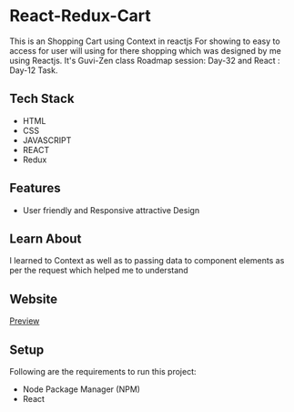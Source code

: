 # React-Redux-Cart
<p>This is an Shopping Cart using Context in reactjs For showing to easy to access for user will using for there shopping which was designed by me using Reactjs. It's Guvi-Zen class Roadmap session: Day-32 and React : Day-12 Task.</p>

## Tech Stack
<ul>
  <li>HTML</li>
  <li>CSS</li>
  <li>JAVASCRIPT</li>
  <li>REACT</li>
  <li>Redux</li>
</ul>

## Features
<ul>
  <li>User friendly and Responsive attractive Design</li>
</ul>

## Learn About
<p>I learned to Context as well as to passing data to component elements as per the request which helped me to understand</p>



## Website
<a href="https://reduxcartfsd.netlify.app/" target="_blank">Preview</a>

## Setup
<p>Following are the requirements to run this project:</p>
<ul>
  <li>Node Package Manager (NPM)</li>
  <li>React</li>
</ul>

